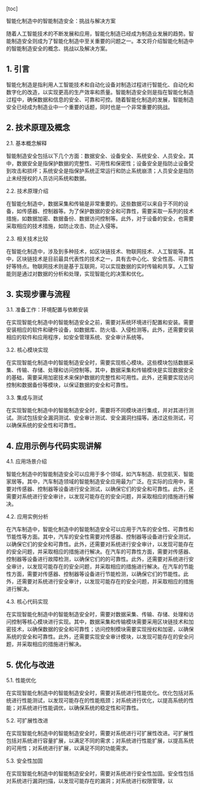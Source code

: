 
[toc]                    
                
                
智能化制造中的智能制造安全：挑战与解决方案

随着人工智能技术的不断发展和应用，智能化制造已经成为制造业发展的趋势。智能制造安全则成为了智能化制造中至关重要的问题之一。本文将介绍智能化制造中的智能制造安全的概念、挑战以及解决方案。

## 1. 引言

智能化制造是指利用人工智能技术和自动化设备对制造过程进行智能化、自动化和数字化的改造，以实现更高的生产效率和质量。智能制造安全则是指在智能化制造过程中，确保数据和信息的安全、可靠和可控。随着智能化制造的发展，智能制造安全已经成为制造业中一个重要的话题，同时也是一个非常重要的挑战。

## 2. 技术原理及概念

2.1. 基本概念解释

智能制造安全包括以下几个方面：数据安全、设备安全、系统安全、人员安全。其中，数据安全是指保护数据的完整性、可用性和保密性；设备安全是指防止设备受到攻击和损坏；系统安全是指保护系统正常运行和防止系统崩溃；人员安全是指防止未经授权的人员访问系统和数据。

2.2. 技术原理介绍

在智能化制造中，数据采集和传输是非常重要的。这些数据可以来自于不同的设备，如传感器、控制器等。为了保护数据的安全和可靠性，需要采取一系列的技术措施，如数据加密、数据备份、数据访问控制等。此外，对于设备的安全，也需要采取相应的技术措施，如防止攻击、防止入侵等。

2.3. 相关技术比较

在智能化制造中，涉及到多种技术，如区块链技术、物联网技术、人工智能等。其中，区块链技术是目前最具代表性的技术之一，具有去中心化、安全性高、可靠性好等特点。物联网技术则是基于互联网，可以实现数据的实时传输和共享。人工智能则是通过对数据的分析和处理，实现智能化的决策和优化。

## 3. 实现步骤与流程

3.1. 准备工作：环境配置与依赖安装

在实现智能化制造中的智能制造安全之前，需要对系统环境进行配置和安装。需要安装相应的软件和硬件设备，如数据库、防火墙、入侵检测等。此外，还需要安装相应的软件和应用程序，如安全管理系统、安全审计系统等。

3.2. 核心模块实现

在实现智能化制造中的智能制造安全时，需要实现核心模块。这些模块包括数据采集、传输、存储、处理和访问控制等。其中，数据采集和传输模块是实现数据安全的基础，需要采用加密技术来保护数据的完整性和可用性。此外，还需要实现访问控制和数据备份等模块，以保证数据的安全和可靠性。

3.3. 集成与测试

在实现智能化制造中的智能制造安全时，需要将不同模块进行集成，并对其进行测试。测试包括安全漏洞测试、安全审计测试、安全漏洞扫描等。通过这些测试，可以确保系统的安全性和可靠性。

## 4. 应用示例与代码实现讲解

4.1. 应用场景介绍

智能化制造中的智能制造安全可以应用于多个领域，如汽车制造、航空航天、智能家居等。其中，汽车制造领域的智能制造安全应用最为广泛。在实际的应用中，需要对传感器、控制器等设备进行安全测试，以确保它们的安全和可靠性。此外，还需要对系统进行安全审计，以发现可能存在的安全问题，并采取相应的措施进行解决。

4.2. 应用实例分析

在汽车制造中，智能化制造中的智能制造安全可以应用于汽车的安全性、可靠性和节能性等方面。其中，汽车的安全性需要对传感器、控制器等设备进行安全测试，以确保它们的安全和可靠性。此外，还需要对系统进行安全审计，以发现可能存在的安全问题，并采取相应的措施进行解决。在汽车的可靠性方面，需要对传感器、控制器等设备进行故障检测，以确保它们的的可靠性。此外，还需要对系统进行安全审计，以发现可能存在的安全问题，并采取相应的措施进行解决。在汽车的节能性方面，需要对传感器、控制器等设备进行节能检测，以确保它们的节能性。此外，还需要对系统进行安全审计，以发现可能存在的安全问题，并采取相应的措施进行解决。

4.3. 核心代码实现

在实现智能化制造中的智能制造安全时，需要对数据采集、传输、存储、处理和访问控制等核心模块进行实现。其中，数据采集和传输模块需要采用区块链技术和加密技术，以确保数据的安全和可靠性；访问控制模块需要实现授权和加密，以确保系统的安全和可靠性。此外，还需要实现安全审计模块，以发现可能存在的安全问题，并采取相应的措施进行解决。

## 5. 优化与改进

5.1. 性能优化

在实现智能化制造中的智能制造安全时，需要对系统进行性能优化。优化包括对系统进行性能测试，以发现可能存在的性能瓶颈；对系统进行优化，以提高系统的性能；对系统进行性能调优，以确保系统的稳定性和可靠性。

5.2. 可扩展性改进

在实现智能化制造中的智能制造安全时，需要对系统进行可扩展性改进。可扩展性包括对系统进行容量扩展，以满足不同的需求；对系统进行性能扩展，以提高系统的可用性；对系统进行扩展，以满足不同的功能需求。

5.3. 安全性加固

在实现智能化制造中的智能制造安全时，需要对系统进行安全性加固。安全性包括对系统进行漏洞扫描，以发现可能存在的漏洞；对系统进行权限管理，以

